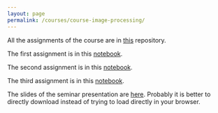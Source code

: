 ```yaml
---
layout: page
permalink: /courses/course-image-processing/
---
```


All the assignments of the course are in [this](https://github.com/victortxa/assignments-vision-and-image-processing) repository.

The first assignment is in this [notebook](https://github.com/victortxa/assignments-vision-and-image-processing/blob/master/1_notmnist.ipynb).

The second assignment is in this [notebook](https://github.com/victortxa/assignments-vision-and-image-processing/blob/master/2_fullyconnected.ipynb).

The third assignment is in this [notebook](https://github.com/victortxa/assignments-vision-and-image-processing/blob/master/4_convolutions.ipynb).

The slides of the seminar presentation are [here](https://github.com/victortxa/assignments-vision-and-image-processing/blob/master/seminar_image_processing.pdf). Probably it is better to directly download instead of trying to load directly in your browser.
